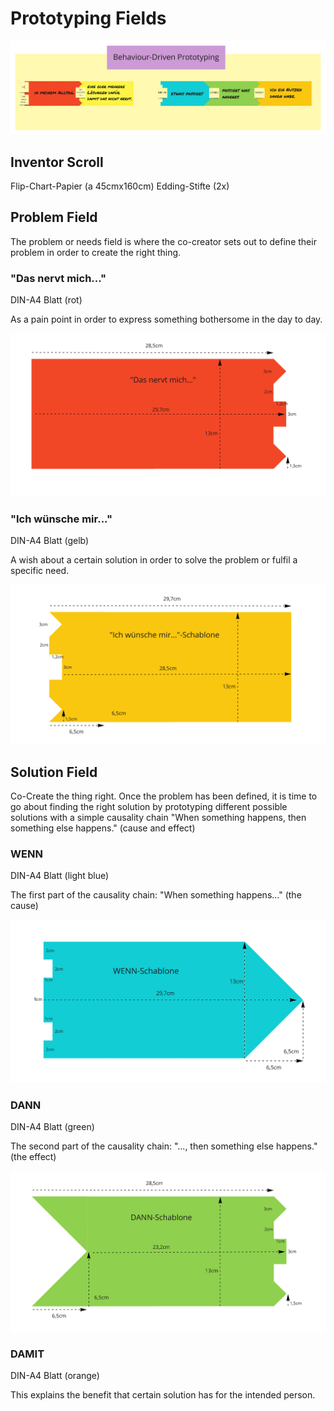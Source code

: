 # Prototyping Fields

![](inventor-scroll.jpg)


## Inventor Scroll

Flip-Chart-Papier (a 45cmx160cm)
Edding-Stifte (2x)

## Problem Field

The problem or needs field is where the co-creator sets out to define their problem in order to create the right thing.

### "Das nervt mich..."
DIN-A4 Blatt (rot)

As a pain point in order to express something bothersome in the day to day.

![](This-bothers-me.jpg)


### "Ich wünsche mir..."
DIN-A4 Blatt (gelb)

A wish about a certain solution in order to solve the problem or fulfil a specific need.

![](I-wish.jpg)


## Solution Field

Co-Create the thing right. Once the problem has been defined, it is time to go about finding the right solution by prototyping different possible solutions with a simple causality chain "When something happens, then something else happens." (cause and effect)

### WENN
DIN-A4 Blatt (light blue)

The first part of the causality chain: "When something happens..." (the cause)

![](wenn-field.jpg)

### DANN
DIN-A4 Blatt (green)

The second part of the causality chain: "..., then something else happens." (the effect)

![](dann-field.jpg)

### DAMIT
DIN-A4 Blatt (orange)

This explains the benefit that certain solution has for the intended person.


